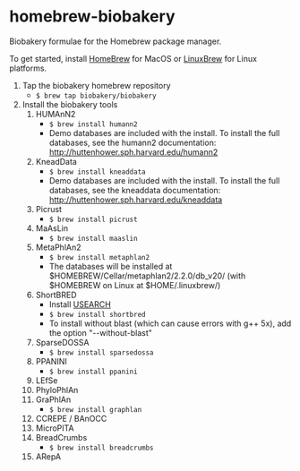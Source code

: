 # homebrew-biobakery
Biobakery formulae for the Homebrew package manager.

To get started, install [HomeBrew](http://brew.sh/) for MacOS or [LinuxBrew](http://linuxbrew.sh/) for Linux platforms. 

1. Tap the biobakery homebrew repository
    * `` $ brew tap biobakery/biobakery ``
2. Install the biobakery tools
    1. HUMAnN2
        * `` $ brew install humann2 ``
        * Demo databases are included with the install. To install the full databases, see the humann2 documentation: http://huttenhower.sph.harvard.edu/humann2
    2. KneadData
        * `` $ brew install kneaddata ``
        * Demo databases are included with the install. To install the full databases, see the kneaddata documentation: http://huttenhower.sph.harvard.edu/kneaddata
    3. Picrust
        * `` $ brew install picrust ``
    4. MaAsLin
        * `` $ brew install maaslin ``
    5. MetaPhlAn2
        * `` $ brew install metaphlan2 ``
        * The databases will be installed at $HOMEBREW/Cellar/metaphlan2/2.2.0/db_v20/ (with $HOMEBREW on Linux at $HOME/.linuxbrew/)
    6. ShortBRED
        * Install [USEARCH](http://www.drive5.com/usearch/)
        * `` $ brew install shortbred ``
        * To install without blast (which can cause errors with g++ 5x), add the option "--without-blast"
    7. SparseDOSSA
        * `` $ brew install sparsedossa ``
    8. PPANINI
        * `` $ brew install ppanini ``
    9. LEfSe
    10. PhyloPhlAn
    11. GraPhlAn
        * `` $ brew install graphlan ``
    12. CCREPE / BAnOCC
    13. MicroPITA
    14. BreadCrumbs
        * `` $ brew install breadcrumbs ``
    15. ARepA


